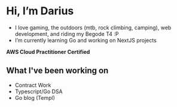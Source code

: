 # Hi, I’m Darius
- I love gaming, the outdoors (mtb, rock climbing, camping), web development, and riding my Begode T4 :P
- I’m currently learning Go and working on NextJS projects

**AWS Cloud Practitioner Certified**

## What I've been working on
- Contract Work
- Typescript/Go DSA
- Go blog (Templ)

